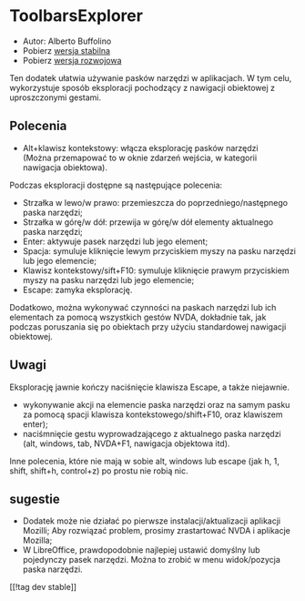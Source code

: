 # ToolbarsExplorer #

* Autor: Alberto Buffolino
* Pobierz [wersja stabilna][1]
* Pobierz [wersja rozwojowa][2]

Ten dodatek ułatwia używanie pasków narzędzi w aplikacjach. W tym celu,
wykorzystuje sposób eksploracji pochodzący z nawigacji obiektowej z
uproszczonymi gestami.

## Polecenia

* Alt+klawisz kontekstowy: włącza eksplorację pasków narzędzi<br/>
(Można przemapować to w oknie zdarzeń wejścia, w kategorii nawigacja obiektowa).

Podczas eksploracji dostępne są następujące polecenia:

* Strzałka w lewo/w prawo: przemieszcza do poprzedniego/następnego paska
  narzędzi;
* Strzałka w górę/w dół: przewija w górę/w dół elementy aktualnego paska
  narzędzi;
* Enter: aktywuje pasek narzędzi lub jego element;
* Spacja: symuluje kliknięcie lewym przyciskiem myszy na pasku narzędzi lub
  jego elemencie;
* Klawisz kontekstowy/sift+F10: symuluje kliknięcie prawym przyciskiem myszy
  na pasku narzędzi lub jego elemencie;
* Escape: zamyka eksplorację.

Dodatkowo, można wykonywać czynności na paskach narzędzi lub ich elementach
za pomocą wszystkich gestów NVDA, dokładnie tak, jak podczas poruszania się
po obiektach przy użyciu standardowej nawigacji obiektowej.

## Uwagi

Eksplorację jawnie kończy naciśnięcie klawisza Escape, a także niejawnie.

* wykonywanie akcji na elemencie paska narzędzi oraz na samym pasku za
  pomocą spacji klawisza kontekstowego/shift+F10, oraz klawiszem enter);
* naciśmnięcie gestu wyprowadzającego z aktualnego paska narzędzi (alt,
  windows, tab, NVDA+F1, nawigacja objektowa itd).

Inne polecenia, które nie mają w sobie alt, windows lub escape (jak h, 1,
shift, shift+h, control+z) po prostu nie robią nic.

## sugestie

* Dodatek może nie działać po pierwsze instalacji/aktualizacji aplikacji
  Mozilli; Aby rozwiązać problem, prosimy zrastartować NVDA i aplikacje
  Mozilla;
* W LibreOffice, prawdopodobnie najlepiej ustawić  domyślny lub pojedynczy
  pasek narzędzi. Można to zrobić w menu widok/pozycja paska narzędzi.


[[!tag dev stable]]

[1]: https://www.nvaccess.org/addonStore/legacy?file=toolbarsExplorer

[2]: https://www.nvaccess.org/addonStore/legacy?file=toolbarsExplorer-dev

